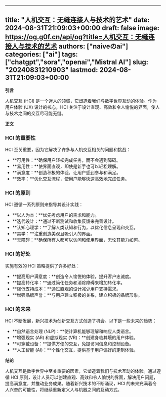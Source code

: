 
---
title: "人机交互：无缝连接人与技术的艺术"
date: 2024-08-31T21:09:03+00:00
draft: false
image: https://og.g0f.cn/api/og?title=人机交互：无缝连接人与技术的艺术
authors: ["naiveのai"]
categories: ["ai"]
tags: ["chatgpt","sora","openai","Mistral AI"]
slug: "20240831210903"
lastmod: 2024-08-31T21:09:03+00:00
---
**引言**

人机交互 (HCI) 是一个迷人的领域，它塑造着我们与数字世界互动的体验。作为用户体验 (UX) 设计的核心，HCI 关注于设计直观、高效和令人愉悦的界面，使人与技术之间的交互尽可能无缝。

**正文**

### HCI 的重要性

HCI 至关重要，因为它解决了许多与人机交互相关的问题和挑战：

- **可用性：**确保用户轻松完成任务，而不会遇到障碍。
- **易用性：**使界面直观，即使是新手也可以轻松理解。
- **满意度：**创造积极的体验，让用户感到参与和满足。
- **效率：**优化交互流程，使用户能够快速高效地完成任务。

### HCI 的原则

HCI 遵循一系列原则来指导其设计实践：

- **以人为本：**优先考虑用户的需求和能力。
- **迭代设计：**通过不断测试和收集反馈来完善设计。
- **认知心理学：**了解人类认知和行为，以优化信息呈现和交互。
- **美学：**注重创造美观且吸引人的界面。
- **无障碍：**确保所有人都可以访问和使用界面，无论其能力如何。

### HCI 的好处

实施有效的 HCI 策略提供了许多好处：

- **提高用户满意度：**创造令人愉悦的体验，提升客户忠诚度。
- **提高转化率：**通过简化任务和消除障碍来增加转化率。
- **降低支持成本：**通过直观的设计减少用户支持需求。
- **增强品牌声誉：**与用户建立积极的关系，建立积极的品牌形象。

### HCI 的未来

HCI 不断发展，新兴技术为创新交互方式创造了机会。以下是一些未来的趋势：

- **自然语言处理 (NLP)：**使计算机能够理解和响应人类语言。
- **增强现实 (AR) 和虚拟现实 (VR)：**创建身临其境的用户体验。
- **可穿戴设备：**提供方便的交互，免提访问信息和控制设备。
- **人工智能 (AI)：**个性化交互，提供基于用户偏好的定制体验。

**结论**

人机交互是数字世界中至关重要的因素，它塑造着我们与技术互动的体验。通过遵循 HCI 原则，设计人员可以创建直观、高效和令人愉悦的界面，解决用户问题，提高满意度，并推动业务成果。随着新兴技术的不断涌现，HCI 的未来充满着令人兴奋的可能性，将继续重新定义人与机器之间的互动方式。